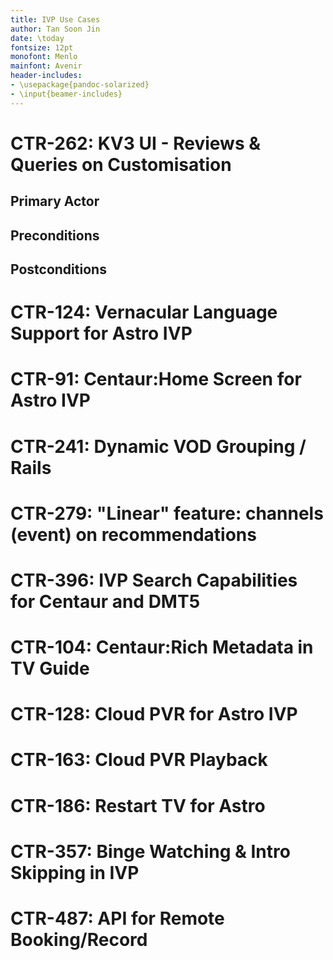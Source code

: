 ```yaml
---
title: IVP Use Cases
author: Tan Soon Jin
date: \today
fontsize: 12pt
monofont: Menlo
mainfont: Avenir
header-includes:
- \usepackage{pandoc-solarized}
- \input{beamer-includes}
---
```


# CTR-262: KV3 UI - Reviews & Queries on Customisation

## Primary Actor

## Preconditions

## Postconditions

# CTR-124: Vernacular Language Support for Astro IVP

# CTR-91: Centaur:Home Screen for Astro IVP

# CTR-241: Dynamic VOD Grouping / Rails

# CTR-279: "Linear" feature: channels (event) on recommendations

# CTR-396: IVP Search Capabilities for Centaur and DMT5

# CTR-104: Centaur:Rich Metadata in TV Guide    

# CTR-128: Cloud PVR for Astro IVP

# CTR-163: Cloud PVR Playback

# CTR-186: Restart TV for Astro

# CTR-357: Binge Watching & Intro Skipping in IVP

# CTR-487: API for Remote Booking/Record

<!-- vim:tw=60
-->
